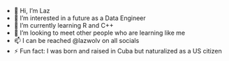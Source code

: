 - 👋 Hi, I’m Laz
- 👀 I’m interested in a future as a Data Engineer
- 🌱 I’m currently learning R and C++
- 💞️ I’m looking to meet other people who are learning like me
- 📫 I can be reached @lazwolv on all socials
- ⚡ Fun fact: I was born and raised in Cuba but naturalized as a US citizen

<!---
lazwolv/lazwolv is a ✨ special ✨ repository because its `README.md` (this file) appears on your GitHub profile.
You can click the Preview link to take a look at your changes.
--->
